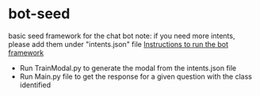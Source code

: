 # bot-seed
basic seed framework for the chat bot 
note: if you need more intents, please add them under "intents.json" file
<u>Instructions to run the bot framework</u>
<ul>
  <li>Run TrainModal.py to generate the modal from the intents.json file</li>
  <li>Run Main.py file to get the response for a given question with the class identified</li>
</ul>
